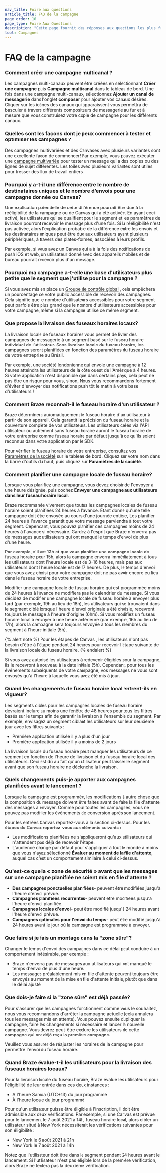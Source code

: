 ```yaml
---
nav_title: Foire aux questions
article_title: FAQ de la campagne
page_order: 10
page_type: Foire Aux Questions
description: "Cette page fournit des réponses aux questions les plus fréquemment posées sur les campagnes."
tool: Campagnes
---
```


# FAQ de la campagne

### Comment créer une campagne multicanal ?

Les campagnes multi-canaux peuvent être créées en sélectionnant __Créer une campagne__ puis __Campagne multicanal__ dans le tableau de bord. Une fois dans une campagne multi-canaux, sélectionnez __Ajouter un canal de messagerie__ dans l'onglet __composer__ pour ajouter vos canaux désirés. Cliquer sur les icônes des canaux qui apparaissent vous permettra de basculer à travers différents compositeurs de messagerie au fur et à mesure que vous construisez votre copie de campagne pour les différents canaux.

### Quelles sont les façons dont je peux commencer à tester et optimiser les campagnes ?

Des campagnes multivariées et des Canvases avec plusieurs variantes sont une excellente façon de commencer! Par exemple, vous pouvez exécuter une [campagne multivariée]({{site.baseurl}}/user_guide/engagement_tools/testing/multivariant_testing/) pour tester un message qui a des copies ou des lignes de sujet différentes. Les toiles avec plusieurs variantes sont utiles pour tresser des flux de travail entiers.

### Pourquoi y a-t-il une différence entre le nombre de destinataires uniques et le nombre d’envois pour une campagne donnée ou Canvas?

Une explication potentielle de cette différence pourrait être due à la rééligibilité de la campagne ou de Canvas qui a été activée. En ayant ceci activé, les utilisateurs qui se qualifient pour le segment et les paramètres de livraison pourront recevoir le message plus d'une fois. Si la rééligibilité n'est pas activée, alors l'explication probable de la différence entre les envois et les destinataires uniques peut être due aux utilisateurs ayant plusieurs périphériques, à travers des plates-formes, associées à leurs profils.

Par exemple, si vous avez un Canvas qui a à la fois des notifications de push iOS et web, un utilisateur donné avec des appareils mobiles et de bureau pourrait recevoir plus d'un message.

### Pourquoi ma campagne a-t-elle une base d'utilisateurs plus petite que le segment que j'utilise pour la campagne ?

Si vous avez mis en place un [Groupe de contrôle global]({{site.baseurl}}/user_guide/engagement_tools/testing/global_control_group/) , cela empêchera un pourcentage de votre public accessible de recevoir des campagnes. Cela signifie que le nombre d'utilisateurs accessibles pour votre segment peut parfois être plus grand que le nombre d'utilisateurs accessibles pour votre campagne, même si la campagne utilise ce même segment.

### Que propose la livraison des fuseaux horaires locaux?

La livraison locale de fuseaux horaires vous permet de livrer des campagnes de messagerie à un segment basé sur le fuseau horaire individuel de l’utilisateur. Sans livraison locale du fuseau horaire, les campagnes seront planifiées en fonction des paramètres du fuseau horaire de votre entreprise au Brésil.

Par exemple, une société londonienne qui envoie une campagne à 12 heures atteindra les utilisateurs de la côte ouest de l'Amérique à 4 heures. Si votre application n'est disponible que dans certains pays, cela peut ne pas être un risque pour vous, sinon, Nous vous recommandons fortement d'éviter d'envoyer des notifications push tôt le matin à votre base d'utilisateurs !

### Comment Braze reconnaît-il le fuseau horaire d'un utilisateur ?

Braze déterminera automatiquement le fuseau horaire d'un utilisateur à partir de son appareil. Cela garantit la précision du fuseau horaire et la couverture complète de vos utilisateurs. Les utilisateurs créés via l'API utilisateur ou autrement sans fuseau horaire auront le fuseau horaire de votre entreprise comme fuseau horaire par défaut jusqu'à ce qu'ils soient reconnus dans votre application par le SDK.

Pour vérifier le fuseau horaire de votre entreprise, consultez vos [Paramètres de la société]({{site.baseurl}}/user_guide/administrative/manage_your_braze_users/company-wide_settings_management/) sur le tableau de bord. Cliquez sur votre nom dans la barre d'outils du haut, puis cliquez sur **Paramètres de la société**.

### Comment planifier une campagne locale de fuseau horaire?

Lorsque vous planifiez une campagne, vous devez choisir de l'envoyer à une heure désignée, puis cochez **Envoyer une campagne aux utilisateurs dans leur fuseau horaire local**.

Braze recommande vivement que toutes les campagnes locales de fuseau horaire soient planifiées 24 heures à l'avance. Étant donné qu'une telle campagne doit être envoyée au cours d'une journée entière, Les planifier 24 heures à l'avance garantit que votre message parviendra à tout votre segment. Cependant, vous pouvez planifier ces campagnes moins de 24 heures à l'avance si nécessaire. Gardez à l'esprit que Braze n'enverra pas de messages aux utilisateurs qui ont manqué le temps d'envoi de plus d'une heure.

Par exemple, s'il est 13h et que vous planifiez une campagne locale de fuseau horaire pour 15h, alors la campagne enverra immédiatement à tous les utilisateurs dont l'heure locale est de 3-16 heures, mais pas aux utilisateurs dont l'heure locale est de 17 heures. De plus, le temps d'envoi que vous avez choisi pour votre campagne doit ne pas avoir encore eu lieu dans le fuseau horaire de votre entreprise.

Modifier une campagne locale de fuseau horaire qui est programmée moins de 24 heures à l’avance ne modifiera pas le calendrier du message. Si vous décidez de modifier une campagne locale de fuseau horaire à envoyer plus tard (par exemple, 19h au lieu de 18h), les utilisateurs qui se trouvaient dans le segment ciblé lorsque l'heure d'envoi originale a été choisie, recevront toujours le message à l'heure d'origine (6hm). Si vous modifiez un fuseau horaire local à envoyer à une heure antérieure (par exemple, 16h au lieu de 17h), alors la campagne sera toujours envoyée à tous les membres du segment à l'heure initiale (5h).

{% alert note %}
Pour les étapes de Canvas , les utilisateurs n'ont pas besoin d'être à l'étape pendant 24 heures pour recevoir l'étape suivante de la livraison locale du fuseau horaire.
{% endalert %}

Si vous avez autorisé les utilisateurs à redevenir éligibles pour la campagne, ils le recevront à nouveau à la date initiale (5h). Cependant, pour tous les événements subséquents de votre campagne, vos messages ne vous sont envoyés qu'à l'heure à laquelle vous avez été mis à jour.

### Quand les changements de fuseau horaire local entrent-ils en vigueur?

Les segments cibles pour les campagnes locales de fuseau horaire devraient inclure au moins une fenêtre de 48 heures pour tous les filtres basés sur le temps afin de garantir la livraison à l'ensemble du segment. Par exemple, envisagez un segment ciblant les utilisateurs sur leur deuxième jour avec les filtres suivants :

- Première application utilisée il y a plus d'un jour
- Première application utilisée il y a moins de 2 jours

La livraison locale du fuseau horaire peut manquer les utilisateurs de ce segment en fonction de l'heure de livraison et du fuseau horaire local des utilisateurs. Ceci est dû au fait qu'un utilisateur peut laisser le segment avant que son fuseau horaire ne déclenche la livraison.

### Quels changements puis-je apporter aux campagnes planifiées avant le lancement ?

Lorsque la campagne est programmée, les modifications à autre chose que la composition du message doivent être faites avant de faire la file d'attente des messages à envoyer. Comme pour toutes les campagnes, vous ne pouvez pas modifier les événements de conversion après son lancement.

Pour les entrées Canvas reportez-vous à la section ci-dessus. Pour les étapes de Canvas reportez-vous aux éléments suivants :

- Les modifications planifiées ne s'appliqueront qu'aux utilisateurs qui n'attendent pas déjà de recevoir l'étape.
- L'audience change par défaut pour s'appliquer à tout le monde à moins que vous n'ayez sélectionné **Évaluer au moment de la file d'attente**, auquel cas c'est un comportement similaire à celui ci-dessus.

### Qu'est-ce que la « zone de sécurité » avant que les messages sur une campagne planifiée ne soient mis en file d'attente ?

- **Des campagnes ponctuelles planifiées**- peuvent être modifiées jusqu'à l'heure d'envoi prévue.
- **Campagnes planifiées récurrentes**- peuvent être modifiées jusqu'à l'heure d'envoi planifiée.
- **Campagnes locales d'envoi**- peut être modifié jusqu'à 24 heures avant l'heure d'envoi prévue.
- **Campagnes optimales pour l'envoi du temps**- peut être modifié jusqu'à 24 heures avant le jour où la campagne est programmée à envoyer.

### Que faire si je fais un montage dans la "zone sûre"?

Changer le temps d'envoi des campagnes dans ce délai peut conduire à un comportement indésirable, par exemple :

- Braze n'enverra pas de messages aux utilisateurs qui ont manqué le temps d'envoi de plus d'une heure.
- Les messages préalablement mis en file d'attente peuvent toujours être envoyés au moment de la mise en file d'attente initiale, plutôt que dans le délai ajusté.

### Que dois-je faire si la "zone sûre" est déjà passée?

Pour s'assurer que les campagnes fonctionnent comme vous le souhaitez, nous vous recommandons d'arrêter la campagne actuelle (cela annulera tous les messages mis en attente). Vous pouvez ensuite dupliquer la campagne, faire les changements si nécessaire et lancer la nouvelle campagne. Vous devrez peut-être exclure les utilisateurs de cette campagne qui ont déjà reçu la première campagne.

Veuillez vous assurer de réajuster les horaires de la campagne pour permettre l'envoi du fuseau horaire.

### Quand Braze évalue-t-il les utilisateurs pour la livraison des fuseaux horaires locaux?

Pour la livraison locale du fuseau horaire, Braze évalue les utilisateurs pour l'éligibilité de leur entrée dans ces deux instances :
- A l'heure Samoa (UTC+13) du jour programmé
- À l'heure locale du jour programmé

Pour qu'un utilisateur puisse être éligible à l'inscription, il doit être admissible aux deux vérifications. Par exemple, si une Canvas est prévue pour le lancement le 7 août 2021 à 14h, fuseau horaire local, alors cibler un utilisateur situé à New York nécessiterait les vérifications suivantes pour son éligibilité :
- New York le 6 août 2021 à 21h
- New York le 7 août 2021 à 14h

Notez que l'utilisateur doit être dans le segment pendant 24 heures avant le lancement. Si l'utilisateur n'est pas éligible lors de la première vérification, alors Braze ne tentera pas la deuxième vérification.
